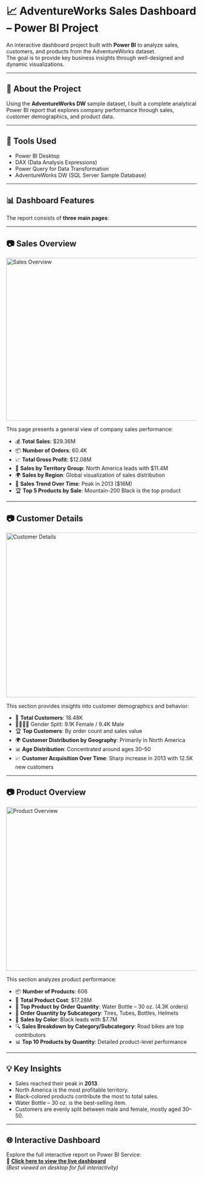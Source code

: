 # 📈 AdventureWorks Sales Dashboard – Power BI Project

An interactive dashboard project built with **Power BI** to analyze sales, customers, and products from the AdventureWorks dataset.  
The goal is to provide key business insights through well-designed and dynamic visualizations.

---

## 📌 About the Project

Using the **AdventureWorks DW** sample dataset, I built a complete analytical Power BI report that explores company performance through sales, customer demographics, and product data.

---

## 🧰 Tools Used

- Power BI Desktop  
- DAX (Data Analysis Expressions)  
- Power Query for Data Transformation  
- AdventureWorks DW (SQL Server Sample Database)

---

## 📊 Dashboard Features

The report consists of **three main pages**:

---

## 📷 Sales Overview

<img width="759" height="430" alt="Sales Overview" src="https://github.com/user-attachments/assets/3a5c6197-605a-4dba-a24e-6384c8309486" />

This page presents a general view of company sales performance:
- 💰 **Total Sales**: $29.36M  
- 📦 **Number of Orders**: 60.4K  
- 📈 **Total Gross Profit**: $12.08M  
- 📍 **Sales by Territory Group**: North America leads with $11.4M  
- 🌍 **Sales by Region**: Global visualization of sales distribution  
- 🔄 **Sales Trend Over Time**: Peak in 2013 ($16M)  
- 🏆 **Top 5 Products by Sale**: Mountain-200 Black is the top product  

---

## 📷 Customer Details

<img width="760" height="435" alt="Customer Details" src="https://github.com/user-attachments/assets/a1b85024-beb0-4b2d-872c-4e4c67dc5dbe" />

This section provides insights into customer demographics and behavior:
- 👥 **Total Customers**: 18.48K  
- 🧍‍♀️🧍‍♂️ Gender Split: 9.1K Female / 9.4K Male  
- 🏆 **Top Customers**: By order count and sales value  
- 🌍 **Customer Distribution by Geography**: Primarily in North America  
- 📊 **Age Distribution**: Concentrated around ages 30–50  
- 📈 **Customer Acquisition Over Time**: Sharp increase in 2013 with 12.5K new customers  

---

## 📷 Product Overview

<img width="763" height="433" alt="Product Overview" src="https://github.com/user-attachments/assets/6d3a0a84-ad95-4aec-ab9b-e5d5cbc38d3b" />

This section analyzes product performance:
- 📦 **Number of Products**: 606  
- 💸 **Total Product Cost**: $17.28M  
- 🥇 **Top Product by Order Quantity**: Water Bottle – 30 oz. (4.3K orders)  
- 🧩 **Order Quantity by Subcategory**: Tires, Tubes, Bottles, Helmets  
- 🎨 **Sales by Color**: Black leads with $7.7M  
- 🔍 **Sales Breakdown by Category/Subcategory**: Road bikes are top contributors  
- 📊 **Top 10 Products by Quantity**: Detailed product-level performance  

---

## 💡 Key Insights

- Sales reached their peak in **2013**.  
- North America is the most profitable territory.  
- Black-colored products contribute the most to total sales.  
- Water Bottle – 30 oz. is the best-selling item.  
- Customers are evenly split between male and female, mostly aged 30–50.  

---

## 🌐 Interactive Dashboard

Explore the full interactive report on Power BI Service:  
🔗 **[Click here to view the live dashboard](https://app.powerbi.com/view?r=eyJrIjoiOTQ2ZDY1N2QtZjc5OC00MmFmLTgwZDAtNTEwNDkyNWIwOTQ1IiwidCI6IjJiYjZlNWJjLWMxMDktNDdmYi05NDMzLWMxYzZmNGZhMzNmZiIsImMiOjl9)**  
*(Best viewed on desktop for full interactivity)*




